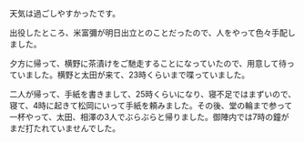 天気は過ごしやすかったです。

出役したところ、米富彌が明日出立とのことだったので、人をやって色々手配しました。

夕方に帰って、横野に茶漬けをご馳走することになっていたので、用意して待っていました。横野と太田が来て、23時くらいまで喋っていました。

二人が帰って、手紙を書きまして、25時くらいになり、寝不足ではまずいので、寝て、4時に起きて松岡にいって手紙を頼みました。その後、堂の輪まで参って一杯やって、太田、相澤の3人でぶらぶらと帰りました。御陣内では7時の鐘がまだ打たれていませんでした。
